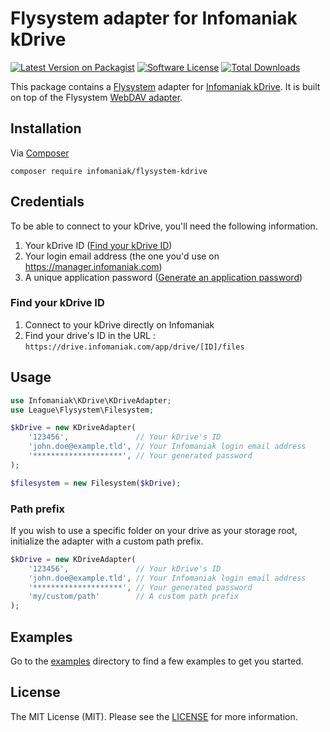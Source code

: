 # Flysystem adapter for Infomaniak kDrive

[![Latest Version on Packagist][icon-version]][link-packagist]
[![Software License][icon-license]](LICENSE.md)
[![Total Downloads][icon-license]][link-packagist]

This package contains a [Flysystem](https://flysystem.thephpleague.com/) adapter for [Infomaniak kDrive](https://www.infomaniak.com/en/kdrive/). It is built on top of the Flysystem [WebDAV adapter](https://github.com/thephpleague/flysystem-webdav).

## Installation
Via [Composer](https://getcomposer.org/)
```shell script
composer require infomaniak/flysystem-kdrive
```

## Credentials
To be able to connect to your kDrive, you'll need the following information.

1. Your kDrive ID ([Find your kDrive ID](#find-your-kdrive-id))
2. Your login email address (the one you'd use on https://manager.infomaniak.com)
3. A unique application password ([Generate an application password](https://manager.infomaniak.com/v3/profile/application-password))

### Find your kDrive ID
1. Connect to your kDrive directly on Infomaniak
2. Find your drive's ID in the URL : `https://drive.infomaniak.com/app/drive/[ID]/files`

## Usage

```php
use Infomaniak\KDrive\KDriveAdapter;
use League\Flysystem\Filesystem;

$kDrive = new KDriveAdapter(
    '123456',               // Your kDrive's ID    
    'john.doe@example.tld', // Your Infomaniak login email address
    '********************', // Your generated password  
);

$filesystem = new Filesystem($kDrive);
```

### Path prefix
If you wish to use a specific folder on your drive as your storage root, initialize the adapter with a custom
path prefix.

```php
$kDrive = new KDriveAdapter(
    '123456',               // Your kDrive's ID    
    'john.doe@example.tld', // Your Infomaniak login email address
    '********************', // Your generated password  
    'my/custom/path'        // A custom path prefix
);
```

## Examples
Go to the [examples](examples) directory to find a few examples to get you started.

## License
The MIT License (MIT). Please see the [LICENSE](LICENSE.md) for more information.

[icon-version]: https://img.shields.io/packagist/v/infomaniak/flysystem-kdrive?style=flat-square
[icon-license]: https://img.shields.io/packagist/l/infomaniak/flysystem-kdrive?style=flat-square
[icon-downloads]: https://img.shields.io/packagist/dt/infomaniak/flysystem-kdrive?style=flat-square
[link-packagist]: https://packagist.org/packages/infomaniak/flysystem-kdrive
